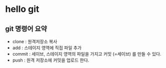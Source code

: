 # hello git

## git 명령어 요약

- clone : 원격저장소 복사
- add : 스테이지 영역에 직접 파일 추가
- commit : 세이브, 스테이지 영역의 파일을 가지고 커밋 (=세이브) 를 만들 수 있다.
- push : 원격 저장소에 커밋을 업로드 한다. 

